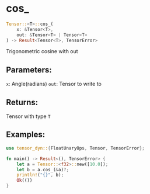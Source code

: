 # cos_
```rust
Tensor::<T>::cos_(
    x: &Tensor<T>, 
    out: &Tensor<T> | Tensor<T>
) -> Result<Tensor<T>, TensorError>
```
Trigonometric cosine with out
## Parameters:
`x`: Angle(radians)
`out`: Tensor to write to
## Returns:
Tensor with type `T`
## Examples:
```rust
use tensor_dyn::{FloatUnaryOps, Tensor, TensorError};

fn main() -> Result<(), TensorError> {
    let a = Tensor::<f32>::new([10.0]);
    let b = a.cos_(&a)?;
    println!("{}", b);
    Ok(())
}
```